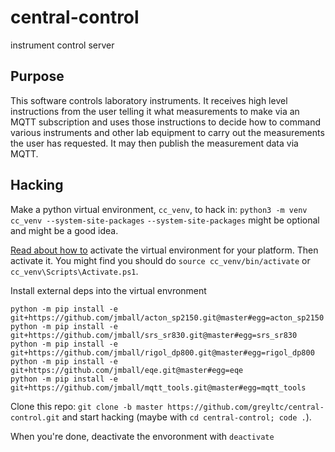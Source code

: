 # central-control
instrument control server

## Purpose
This software controls laboratory instruments. It receives high level instructions from the user telling it what measurements to make via an MQTT subscription and uses those instructions to decide how to command various instruments and other lab equipment to carry out the measurements the user has requested. It may then publish the measurement data via MQTT.

## Hacking
Make a python virtual environment, `cc_venv`, to hack in:
```python3 -m venv cc_venv --system-site-packages```
`--system-site-packages` might be optional and might be a good idea.

[Read about how to](https://docs.python.org/3/library/venv.html#creating-virtual-environments) activate the virtual environment for your platform. Then activate it. You might find you should do `source cc_venv/bin/activate` or `cc_venv\Scripts\Activate.ps1`.

Install external deps into the virtual envronment
```
python -m pip install -e git+https://github.com/jmball/acton_sp2150.git@master#egg=acton_sp2150
python -m pip install -e git+https://github.com/jmball/srs_sr830.git@master#egg=srs_sr830
python -m pip install -e git+https://github.com/jmball/rigol_dp800.git@master#egg=rigol_dp800
python -m pip install -e git+https://github.com/jmball/eqe.git@master#egg=eqe
python -m pip install -e git+https://github.com/jmball/mqtt_tools.git@master#egg=mqtt_tools
```
Clone this repo: `git clone -b master https://github.com/greyltc/central-control.git` and start hacking (maybe with `cd central-control; code .`).  

When you're done, deactivate the envoronment with `deactivate`